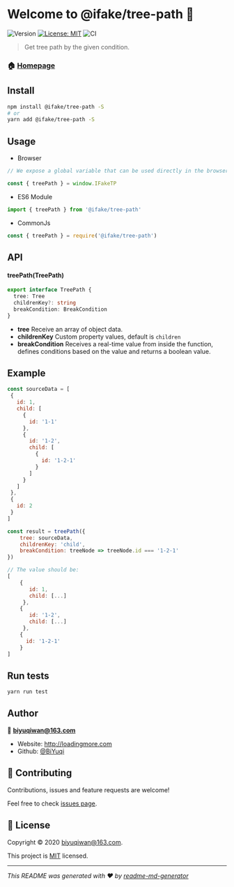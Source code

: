 # Welcome to @ifake/tree-path 👋
![Version](https://img.shields.io/badge/version-0.0.1-blue.svg?cacheSeconds=2592000)
[![License: MIT](https://img.shields.io/badge/License-MIT-yellow.svg)](https://github.com/ifakejs/tree-path/blob/master/LICENSE)
![CI](https://travis-ci.org/ifakejs/tree-path.svg?branch=master)

> Get tree path by the given condition.

### 🏠 [Homepage](https://github.com/ifakejs/tree-path)

## Install

```sh
npm install @ifake/tree-path -S
# or
yarn add @ifake/tree-path -S
```

## Usage

- Browser
```js
// We expose a global variable that can be used directly in the browser.

const { treePath } = window.IFakeTP
```
- ES6 Module
```js
import { treePath } from '@ifake/tree-path'
```
- CommonJs
```js
const { treePath } = require('@ifake/tree-path')
```

## API
#### **treePath(TreePath)**

```ts
export interface TreePath {
  tree: Tree
  childrenKey?: string
  breakCondition: BreakCondition
}
```

- **tree**
Receive an array of object data.
- **childrenKey**
Custom property values, default is `children`
- **breakCondition**
Receives a real-time value from inside the function, defines conditions based on the value and returns a boolean value.

## Example
```js
const sourceData = [
 {
   id: 1,
   child: [
     {
       id: '1-1'
     },
     {
       id: '1-2',
       child: [
         {
           id: '1-2-1'
         }
       ]
     }
   ]
 },
 {
   id: 2
 }
]

const result = treePath({
    tree: sourceData,
    childrenKey: 'child',
    breakCondition: treeNode => treeNode.id === '1-2-1'
})

// The value should be:
[
    {
       id: 1,
       child: [...]
     },
    {
       id: '1-2',
       child: [...]
     },
    {
      id: '1-2-1'
    }
]
```

## Run tests

```sh
yarn run test
```

## Author

👤 **biyuqiwan@163.com**

* Website: http://loadingmore.com
* Github: [@BiYuqi](https://github.com/BiYuqi)

## 🤝 Contributing

Contributions, issues and feature requests are welcome!

Feel free to check [issues page](https://github.com/ifakejs/tree-path/issues).

## 📝 License

Copyright © 2020 [biyuqiwan@163.com](https://github.com/BiYuqi).

This project is [MIT](https://github.com/ifakejs/tree-path/blob/master/LICENSE) licensed.

***
_This README was generated with ❤️ by [readme-md-generator](https://github.com/kefranabg/readme-md-generator)_
